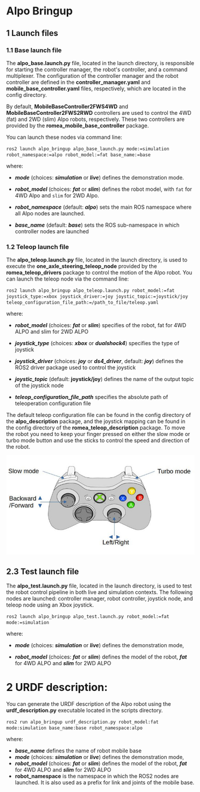 # Alpo Bringup #

## 1 Launch files ##

### 1.1 Base launch file ###

The **alpo_base.launch.py** file, located in the launch directory, is responsible for starting the controller manager, the robot's controller, and a command multiplexer. The configuration of the controller manager and the robot controller are defined in the **controller_manager.yaml** and **mobile_base_controller.yaml** files, respectively, which are located in the config directory.

By default, **MobileBaseController2FWS4WD** and **MobileBaseController2FWS2RWD** controllers are used to control the 4WD (fat) and 2WD (slim) Alpo robots, respectively. These two controllers are provided by the **romea_mobile_base_controller** package. 

You can launch these nodes via command line:

```console
ros2 launch alpo_bringup alpo_base_launch.py mode:=simulation robot_namespace:=alpo robot_model:=fat base_name:=base
```

where:
- ***mode*** (choices: ***simulation*** or ***live***) defines the demonstration mode.  

- ***robot_model*** (choices: ***fat*** or ***slim***) defines the robot model, with `fat` for 4WD Alpo and `slim` for 2WD Alpo.

- ***robot_namespace*** (default: ***alpo***) sets the main ROS namespace where all Alpo nodes are launched. 

- ***base_name*** (default: ***base***) sets the ROS sub-namespace in which controller nodes are launched

  

### 1.2 Teleop launch file ###

The **alpo_teleop.launch.py** file, located in the launch directory, is used to execute the **one_axle_steering_teleop_node** provided by the **romea_teleop_drivers** package to control the motion of the Alpo robot. You can launch the teleop node via the command line:

```console
ros2 launch alpo_bringup alpo_teleop.launch.py robot_model:=fat joystick_type:=xbox joystick_driver:=joy joystic_topic:=joystick/joy teleop_configuration_file_path:=/path_to_file/teleop.yaml
```

where:

- ***robot_model*** (choices: ***fat*** or ***slim***) specifies of the robot, fat for 4WD ALPO and slim for 2WD ALPO

- ***joystick_type*** (choices: ***xbox*** or ***dualshock4***) specifies the type of joystick
- ***joystick_driver*** (choices: ***joy*** or ***ds4_driver***, default: ***joy***) defines the ROS2 driver package used to control the joystick
- ***joystic_topic*** (default: **joystick/joy**) defines the name of the output topic of the  joystick node 
- ***teleop_configuration_file_path*** specifies the absolute path of teleoperation configuration file 

The default teleop configuration file can be found in the config directory of the **alpo_description** package, and the joystick mapping can be found in the config directory of the **romea_teleop_description** package. To move the robot you need to keep your finger pressed on either the slow mode or turbo mode button and use the sticks to control the speed and direction of the robot.

![Controller mapping](doc/teleop.jpg)

## 2.3 Test launch file

The **alpo_test.launch.py** file, located in the launch directory, is used to test the robot control pipeline in both live and simulation contexts. The following nodes are launched: controller manager, robot controller, joystick node, and teleop node using an Xbox joystick.

```console
ros2 launch alpo_bringup alpo_test.launch.py robot_model:=fat mode:=simulation
```

where:

- ***mode*** (choices: ***simulation*** or ***live***) defines the demonstration mode,   

- ***robot_model*** (choices: ***fat*** or ***slim***) defines the model of the robot, ***fat*** for 4WD ALPO and ***slim*** for 2WD ALPO

  

# 2 URDF description:

You can generate the URDF description of the Alpo robot using the **urdf_description.py** executable located in the scripts directory.

```console
ros2 run alpo_bringup urdf_description.py robot_model:fat mode:simulation base_name:base robot_namespace:alpo
```

where:

- ***base_name***  defines the name of robot mobile base  
- ***mode*** (choices: ***simulation*** or ***live***) defines the demonstration mode,  
- ***robot_model*** (choices: ***fat*** or ***slim***) defines the model of the robot, ***fat*** for 4WD ALPO and ***slim*** for 2WD ALPO
- **robot_namespace** is the namespace in which the ROS2 nodes are launched. It is also used as a prefix for link and joints of the mobile base. 
